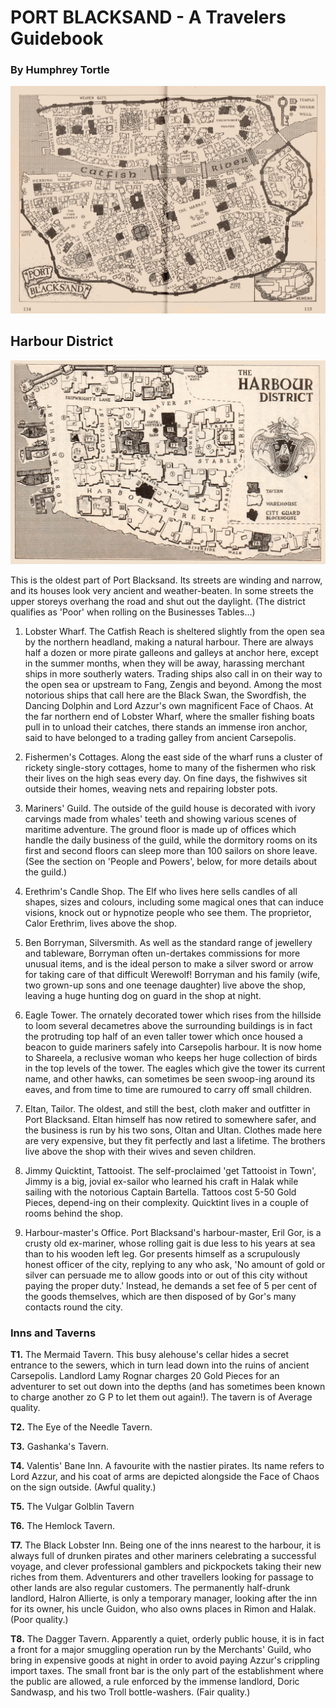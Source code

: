 # PORT BLACKSAND - A Travelers Guidebook
### By Humphrey Tortle

![Port Blacksand Map](./images/port-blacksand-map.jpg)

## Harbour District 

![Port Blacksand Harbour District](./images/port-blacksand-map--harbour-district.jpg)

This is the oldest part of Port Blacksand. Its streets are winding and narrow, and its houses look very ancient and weather-beaten. In some streets the upper storeys overhang the road and shut out the daylight. (The district qualifies as 'Poor' when rolling on the Businesses Tables...) 

1. Lobster Wharf. The Catfish Reach is sheltered slightly from the open sea by the northern headland, making a natural harbour. There are always half a dozen or more pirate galleons and galleys at anchor here, except in the summer months, when they will be away, harassing merchant ships in more southerly waters. Trading ships also call in on their way to the open sea or upstream to Fang, Zengis and beyond. Among the most notorious ships that call here are the Black Swan, the Swordfish, the Dancing Dolphin and Lord Azzur's own magnificent Face of Chaos. At the far northern end of Lobster Wharf, where the smaller fishing boats pull in to unload their catches, there stands an immense iron anchor, said to have belonged to a trading galley from ancient Carsepolis. 

2. Fishermen's Cottages. Along the east side of the wharf runs a cluster of rickety single-story cottages, home to many of the fishermen who risk their lives on the high seas every day. On fine days, the fishwives sit outside their homes, weaving nets and repairing lobster pots. 

3. Mariners' Guild. The outside of the guild house is decorated with ivory carvings made from whales' teeth and showing various scenes of maritime adventure. The ground floor is made up of offices which handle the daily business of the guild, while the dormitory rooms on its first and second floors can sleep more than 100 sailors on shore leave. (See the section on 'People and Powers', below, for more details about the guild.) 

4. Erethrim's Candle Shop. The Elf who lives here sells candles of all shapes, sizes and colours, including some magical ones that can induce visions, knock out or hypnotize people who see them. The proprietor, Calor Erethrim, lives above the shop. 

5. Ben Borryman, Silversmith. As well as the standard range of jewellery and tableware, Borryman often un-dertakes commissions for more unusual items, and is the ideal person to make a silver sword or arrow for taking care of that difficult Werewolf! Borryman and his family (wife, two grown-up sons and one teenage daughter) live above the shop, leaving a huge hunting dog on guard in the shop at night. 

6. Eagle Tower. The ornately decorated tower which rises from the hillside to loom several decametres above the surrounding buildings is in fact the protruding top half of an even taller tower which once housed a beacon to guide mariners safely into Carsepolis harbour. It is now home to Shareela, a reclusive woman who keeps her huge collection of birds in the top levels of the tower. The eagles which give the tower its current name, and other hawks, can sometimes be seen swoop-ing around its eaves, and from time to time are rumoured to carry off small children. 

7. Eltan, Tailor. The oldest, and still the best, cloth maker and outfitter in Port Blacksand. Eltan himself has now retired to somewhere safer, and the business is run by his two sons, Oltan and Ultan. Clothes made here are very expensive, but they fit perfectly and last a lifetime. The brothers live above the shop with their wives and seven children. 

8. Jimmy Quicktint, Tattooist. The self-proclaimed 'get Tattooist in Town', Jimmy is a big, jovial ex-sailor who learned his craft in Halak while sailing with the notorious Captain Bartella. Tattoos cost 5-50 Gold Pieces, depend-ing on their complexity. Quicktint lives in a couple of rooms behind the shop. 

9. Harbour-master's Office. Port Blacksand's harbour-master, Eril Gor, is a crusty old ex-mariner, whose rolling gait is due less to his years at sea than to his wooden left leg. Gor presents himself as a scrupulously honest officer of the city, replying to any who ask, 'No amount of gold or silver can persuade me to allow goods into or out of this city without paying the proper duty.' Instead, he demands a set fee of 5 per cent of the goods themselves, which are then disposed of by Gor's many contacts round the city. 

### Inns and Taverns 

**T1.** The Mermaid Tavern. This busy alehouse's cellar hides a secret entrance to the sewers, which in turn lead down into the ruins of ancient Carsepolis. Landlord Lamy Rognar charges 20 Gold Pieces for an adventurer to set out down into the depths (and has sometimes been known to charge another zo G P to let them out again!). The tavern is of Average quality. 

**T2.** The Eye of the Needle Tavern. 

**T3.** Gashanka's Tavern. 

**T4.** Valentis' Bane Inn. A favourite with the nastier pirates. Its name refers to Lord Azzur, and his coat of arms are depicted alongside the Face of Chaos on the sign outside. (Awful quality.) 

**T5.** The Vulgar Golblin Tavern

**T6.** The Hemlock Tavern. 

**T7.** The Black Lobster Inn. Being one of the inns nearest to the harbour, it is always full of drunken pirates and other mariners celebrating a successful voyage, and clever professional gamblers and pickpockets taking their new riches from them. Adventurers and other travellers looking for passage to other lands are also regular customers. The permanently half-drunk landlord, Halron Allierte, is only a temporary manager, looking after the inn for its owner, his uncle Guidon, who also owns places in Rimon and Halak. (Poor quality.) 

**T8.** The Dagger Tavern. Apparently a quiet, orderly public house, it is in fact a front for a major smuggling operation run by the Merchants' Guild, who bring in expensive goods at night in order to avoid paying Azzur's crippling import taxes. The small front bar is the only part of the establishment where the public are allowed, a rule enforced by the immense landlord, Doric Sandwasp, and his two Troll bottle-washers. (Fair quality.) 
